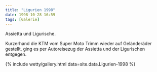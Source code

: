 ```yaml
---
title: "Ligurien 1998"
date: 1998-10-28 16:59
tags: [Galerie]
---
```

Assietta und Ligurische.

Kurzerhand die KTM vom Super Moto Trimm wieder auf Geländeräder gestellt, ging es per Autoreisezug der Assietta und der Ligurischen entgegen.

<!--more-->

{% include wetty/gallery.html data=site.data.Ligurien-1998 %}

